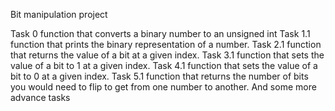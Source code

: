 Bit manipulation project

Task 0 function that converts a binary number to an unsigned int
Task 1.1 function that prints the binary representation of a number.
Task 2.1 function that returns the value of a bit at a given index.
Task 3.1 function that sets the value of a bit to 1 at a given index.
Task 4.1  function that sets the value of a bit to 0 at a given index.
Task 5.1 function that returns the number of bits you would need to flip to get from one number to another.
And some more advance tasks
